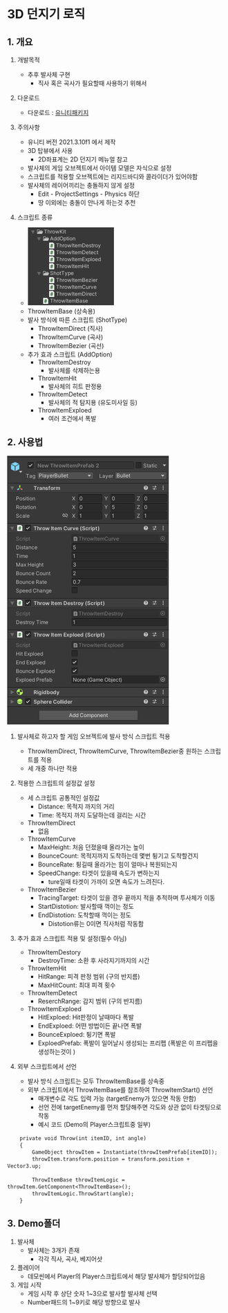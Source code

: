 # 3D 던지기 로직
## 1. 개요
1) 개발목적  
   - 추후 발사체 구현
      - 직사 혹은 곡사가 필요할때 사용하기 위해서
       
2) 다운로드 
   - 다운로드 : [유니티패키지](https://github.com/SesisoftTFT/Schedule/tree/main/Unitypacakge/[3D]ThrowItemKit.unitypackage)  

4) 주의사항
   - 유니티 버전 2021.3.10f1 에서 제작 
   - 3D 탑뷰에서 사용    
     - 2D좌표계는 2D 던지기 메뉴얼 참고
   - 발사체의 게임 오브젝트에서 아이템 모델은 자식으로 설정
   - 스크립트를 적용할 오브젝트에는 리지드바디와 콜라이더가 있어야함
   - 발사체의 레이어끼리는 충돌하지 않게 설정
     - Edit - ProjectSettings - Physics 하단
     - 땅 이외에는 충돌이 안나게 하는것 추천

4) 스크립트 종류
   - ![image.png1](image/CurveShot_Image/3D/scripts.png)
   - ThrowItemBase (상속용)
   - 발사 방식에 따른 스크립트 (ShotType)
     - ThrowItemDirect (직사)
     - ThrowItemCurve (곡사)
     - ThrowItemBezier (곡선)
   - 추가 효과 스크립트 (AddOption)
     - ThrowItemDestroy
       - 발사체를 삭제하는용
      - ThrowItemHit
        - 발사체의 히트 판정용
      - ThrowItemDetect
        - 발사체의 적 탐지용 (유도미사일 등)
      - ThrowItemExploed
        - 여러 조건에서 폭발

## 2. 사용법
![image.png2](image/CurveShot_Image/3D/prefab.png)
1) 발사체로 하고자 할 게임 오브젝트에 발사 방식 스크립트 적용
   - ThrowItemDirect, ThrowItemCurve, ThrowItemBezier중 원하는 스크립트를 적용
   - 세 개중 하나만 적용
    
2) 적용한 스크립트의 설정값 설정
   - 세 스크립트 공통적인 설정값
     - Distance: 목적지 까지의 거리
     - Time: 목적지 까지 도달하는데 걸리는 시간 
   - ThrowItemDirect
     - 없음
   - ThrowItemCurve
     - MaxHeight: 처음 던졌을때 올라가는 높이
     - BounceCount: 목적지까지 도착하는데 몇번 튕기고 도착할건지
     - BounceRate: 튕길때 올라가는 힘이 얼마나 복원되는지
     - SpeedChange: 타겟이 있을때 속도가 변하는지
       - ture일때 타겟이 가까이 오면 속도가 느려진다.
   - ThrowItemBezier
     - TracingTarget: 타겟이 있을 경우 끝까지 적을 추적하며 투사체가 이동
     - StartDistotion: 발사할때 꺽이는 정도
     - EndDistotion: 도착할때 꺽이는 정도
       - Distotion류는 0이면 직사처럼 작동함

3) 추가 효과 스크립트 적용 및 설정(필수 아님)
   - ThrowItemDestory 
     - DestroyTime: 소환 후 사라지기까지의 시간
   - ThrowItemHit
     - HitRange: 피격 판정 범위 (구의 반지름)
     - MaxHitCount: 최대 피격 횟수
   - ThrowItemDetect
     - ReserchRange: 감지 범위 (구의 반지름)
   - ThrowItemExploed
     - HitExploed: Hit판정이 날때마다 폭발
     - EndExploed: 어떤 방법이든 끝나면 폭발
     - BounceExploed: 튕기면 폭발
     - ExploedPrefab: 폭발이 일어날시 생성되는 프리펩 (폭발은 이 프리펩을 생성하는것이 )


4) 외부 스크립트에서 선언
   - 발사 방식 스크립트는 모두 ThrowItemBase를 상속중
   - 외부 스크립트에서 ThrowItemBase를 참조하여 ThrowItemStart() 선언
     - 매개변수로 각도 입력 가능 (targetEnemy가 있으면 작동 안함)
     - 선언 전에 targetEnemy를 먼저 할당해주면 각도와 상관 없이 타겟팅으로 작동
     - 예시 코드 (Demo의 Player스크립트중 일부)
```
    private void Throw(int itemID, int angle)
    {
        GameObject throwItem = Instantiate(throwItemPrefab[itemID]);
        throwItem.transform.position = transform.position + Vector3.up;

        ThrowItemBase throwItemLogic = throwItem.GetComponent<ThrowItemBase>();
        throwItemLogic.ThrowStart(angle);
    }
```

## 3. Demo폴더
1) 발사체
   - 발사체는 3개가 존재
     - 각각 직사, 곡사, 베지어샷
2) 플레이어
   - 데모씬에서 Player의 Player스크립트에서 해당 발사체가 할당되어있음
3) 게임 시작
   - 게임 시작 후 상단 숫자 1~3으로 발사할 발사체 선택
   - Number패드의 1~9키로 해당 방향으로 발사
